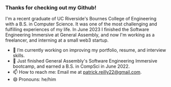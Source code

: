 ### Thanks for checking out my Github!

I'm a recent graduate of UC Riverside's Bournes College of Engineering with a B.S. in Computer Science. It was one of the most challenging and fulfilling experiences of my life.
In June 2023 I finished the Software Engineering Immersive at General Assembly, and now I'm working as a freelancer, and interning at a small web3 startup.


- 🔭 I’m currently working on improving my portfolio, resume, and interview skills.
- 🌱 Just finished General Assembly's Software Engineering Immersive bootcamp, and earned a B.S. in CompSci in June 2022.
- 📫 How to reach me: Email me at patrick.reilly22@gmail.com.
- 😄 Pronouns: he/him
